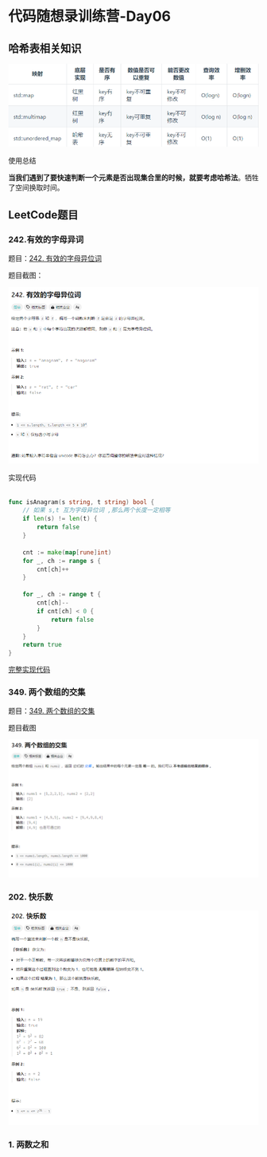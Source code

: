 # 代码随想录训练营-Day06

 

## 哈希表相关知识

![](picture/Snipaste_2024-04-23_13-13-48.png)

使用总结

**当我们遇到了要快速判断一个元素是否出现集合里的时候，就要考虑哈希法**。牺牲了空间换取时间。



## LeetCode题目

### 242.有效的字母异词

题目：[242. 有效的字母异位词](https://leetcode.cn/problems/valid-anagram/)

题目截图：

![](picture/Snipaste_2024-04-23_13-16-33.png)



实现代码

```go

func isAnagram(s string, t string) bool {
	// 如果 s,t 互为字母异位词 ,那么两个长度一定相等
	if len(s) != len(t) {
		return false
	}

	cnt := make(map[rune]int)
	for _, ch := range s {
		cnt[ch]++
	}

	for _, ch := range t {
		cnt[ch]--
		if cnt[ch] < 0 {
			return false
		}
	}
	return true
}
```



[完整实现代码](https://github.com/dadaxiaoxiao/CodeRandomizerNote-/blob/main/leetcodeCode/leetcode0242/isanagram.go)



### **349. 两个数组的交集** 

题目：[349. 两个数组的交集](https://leetcode.cn/problems/intersection-of-two-arrays/)

题目截图

![](picture/Snipaste_2024-04-23_13-20-46.png)





###  **202. 快乐数** 



![](picture/Snipaste_2024-04-23_13-21-30.png)



###  **1. 两数之和** 
